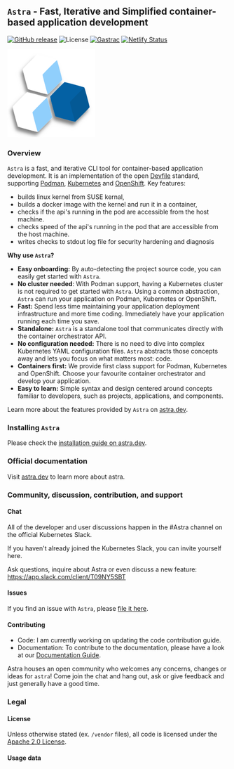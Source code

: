 `Astra` - Fast, Iterative and Simplified container-based application development
---

[![GitHub release](https://img.shields.io/github/v/release/daniel-pickens/astra?style=for-the-badge)](https://github.com/daniel-pickens/astra/releases/latest)
![License](https://img.shields.io/github/license/daniel-pickens/astra?style=for-the-badge)
[![Gastrac](https://img.shields.io/badge/gastrac-reference-007d9c?logo=go&logoColor=white&style=for-the-badge)](https://astra.dev/gastrac)
[![Netlify Status](https://api.netlify.com/api/v1/badges/e07867b0-56a4-4905-92a9-a152ceab5f0d/deploy-status)](https://app.netlify.com/sites/astra-docusaurus-preview/deploys)

![logo](/docs/website/static/img/logo_small.png)

### Overview

`Astra` is a fast, and iterative CLI tool for container-based application development.
It is an implementation of the open [Devfile](https://devfile.io/) standard, supporting [Podman](https://podman.io/), [Kubernetes](https://kubernetes.io/) and [OpenShift](https://www.redhat.com/en/technologies/cloud-computing/openshift).
Key features:
* builds linux kernel from SUSE kernal, 
* builds a docker image with the kernel and run it in a container, 
* checks if the api's running in the pod are accessible from the host machine.
* checks speed of the api's running in the pod that are accessible from the host machine.
* writes checks to stdout log file for security hardening and diagnosis

**Why use `Astra`?**

* **Easy onboarding:** By auto-detecting the project source code, you can easily get started with `Astra`.
* **No cluster needed**: With Podman support, having a Kubernetes cluster is not required to get started with `Astra`. Using a common abstraction, `Astra` can run your application on Podman, Kubernetes or OpenShift.
* **Fast:** Spend less time maintaining your application deployment infrastructure and more time coding. Immediately have your application running each time you save.
* **Standalone:** `Astra` is a standalone tool that communicates directly with the container orchestrator API.
* **No configuration needed:** There is no need to dive into complex Kubernetes YAML configuration files. `Astra` abstracts those concepts away and lets you focus on what matters most: code.
* **Containers first:** We provide first class support for Podman, Kubernetes and OpenShift. Choose your favourite container orchestrator and develop your application.
* **Easy to learn:** Simple syntax and design centered around concepts familiar to developers, such as projects, applications, and components.

Learn more about the features provided by `Astra` on [astra.dev](https://astra.dev/docs/overview/features).


### Installing `Astra`

Please check the [installation guide on astra.dev](https://astra.dev/docs/overview/installation/).

### Official documentation

Visit [astra.dev](https://astra.dev/) to learn more about astra.

### Community, discussion, contribution, and support

#### Chat 
All of the developer and user discussions happen in the #Astra channel on the official Kubernetes Slack.

If you haven't already joined the Kubernetes Slack, you can invite yourself here.

Ask questions, inquire about Astra or even discuss a new feature:
https://app.slack.com/client/T09NY5SBT
#### Issues

If you find an issue with `Astra`, please [file it here](https://github.com/danielpickens/astra/issues).

#### Contributing

* Code: I am currently working on updating the code contribution guide.
* Documentation: To contribute to the documentation, please have a look at our [Documentation Guide](https://github.com/daniel-pickens/astra/wiki).

Astra houses an open community who welcomes any concerns, changes or ideas for `astra`! Come join the chat and hang out, ask or give feedback and just generally have a good time.

### Legal

#### License

Unless otherwise stated (ex. `/vendor` files), all code is licensed under the [Apache 2.0 License](LICENSE). 

#### Usage data

